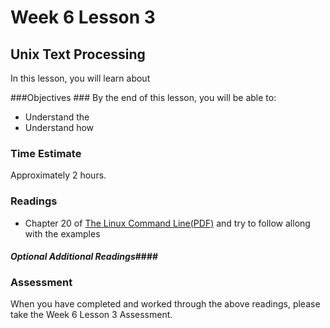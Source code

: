 # Week 6 Lesson 3 #
## Unix Text Processing ##

In this lesson, you will learn about 

###Objectives ###
By the end of this lesson, you will be able to:

- Understand the
- Understand how

### Time Estimate ###

Approximately 2 hours.

### Readings ####

- Chapter 20 of [The Linux Command Line(PDF)](http://sourceforge.net/projects/linuxcommand/?source=dlp) and try to follow allong with the examples

#### *Optional Additional Readings*####


### Assessment ###

When you have completed and worked through the above readings, please take the Week 6 Lesson 3 Assessment.
